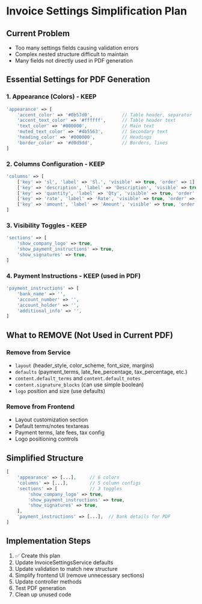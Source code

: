 # Invoice Settings Simplification Plan

## Current Problem
- Too many settings fields causing validation errors
- Complex nested structure difficult to maintain
- Many fields not directly used in PDF generation

## Essential Settings for PDF Generation

### 1. Appearance (Colors) - KEEP
```php
'appearance' => [
    'accent_color' => '#0b57d0',           // Table header, separator
    'accent_text_color' => '#ffffff',      // Table header text
    'text_color' => '#000000',             // Main text
    'muted_text_color' => '#4b5563',       // Secondary text
    'heading_color' => '#000000',          // Headings
    'border_color' => '#d0d5dd',           // Borders, lines
]
```

### 2. Columns Configuration - KEEP
```php
'columns' => [
    ['key' => 'sl', 'label' => 'Sl.', 'visible' => true, 'order' => 1],
    ['key' => 'description', 'label' => 'Description', 'visible' => true, 'order' => 2],
    ['key' => 'quantity', 'label' => 'Qty', 'visible' => true, 'order' => 3],
    ['key' => 'rate', 'label' => 'Rate', 'visible' => true, 'order' => 4],
    ['key' => 'amount', 'label' => 'Amount', 'visible' => true, 'order' => 5],
]
```

### 3. Visibility Toggles - KEEP
```php
'sections' => [
    'show_company_logo' => true,
    'show_payment_instructions' => true,
    'show_signatures' => true,
]
```

### 4. Payment Instructions - KEEP (used in PDF)
```php
'payment_instructions' => [
    'bank_name' => '',
    'account_number' => '',
    'account_holder' => '',
    'additional_info' => '',
]
```

## What to REMOVE (Not Used in Current PDF)

### Remove from Service
- `layout` (header_style, color_scheme, font_size, margins)
- `defaults` (payment_terms, late_fee_percentage, tax_percentage, etc.)
- `content.default_terms` and `content.default_notes`
- `content.signature_blocks` (can use simple boolean)
- `logo` position and size (use defaults)

### Remove from Frontend
- Layout customization section
- Default terms/notes textareas
- Payment terms, late fees, tax config
- Logo positioning controls

## Simplified Structure

```php
[
    'appearance' => [...],     // 6 colors
    'columns' => [...],        // 5 column configs
    'sections' => [            // 3 toggles
        'show_company_logo' => true,
        'show_payment_instructions' => true,
        'show_signatures' => true,
    ],
    'payment_instructions' => [...],  // Bank details for PDF
]
```

## Implementation Steps

1. ✅ Create this plan
2. Update InvoiceSettingsService defaults
3. Update validation to match new structure
4. Simplify frontend UI (remove unnecessary sections)
5. Update controller methods
6. Test PDF generation
7. Clean up unused code
